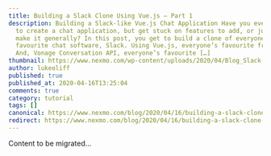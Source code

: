 ```yaml
---
title: Building a Slack Clone Using Vue.js – Part 1
description: Building a Slack-like Vue.js Chat Application Have you ever wanted
  to create a chat application, but get stuck on features to add, or just how to
  make it generally? In this post, you get to build a clone of everyone’s
  favourite chat software, Slack. Using Vue.js, everyone’s favourite framework.
  And, Vonage Conversation API, everyone’s favourite […]
thumbnail: https://www.nexmo.com/wp-content/uploads/2020/04/Blog_Slack-Clone_1200x600.png
author: lukeoliff
published: true
published_at: 2020-04-16T13:25:04
comments: true
category: tutorial
tags: []
canonical: https://www.nexmo.com/blog/2020/04/16/building-a-slack-clone-using-vue-js-part-1-dr
redirect: https://www.nexmo.com/blog/2020/04/16/building-a-slack-clone-using-vue-js-part-1-dr
---
```

Content to be migrated...